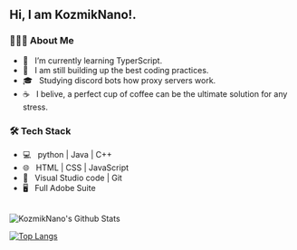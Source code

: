 <h2> Hi, I am KozmikNano!.</h2>

<h3> 👨🏻‍💻 About Me </h3>

- 🔭 &nbsp; I’m currently learning TyperScript.
- 🤔 &nbsp; I am still building up the best coding practices.
- 🎓 &nbsp; Studying discord bots how proxy servers work.
- ☕ &nbsp; I belive, a perfect cup of coffee can be the ultimate solution for any stress. 

<h3>🛠 Tech Stack</h3>

- 💻 &nbsp; python | Java | C++  
- 🌐 &nbsp; HTML | CSS | JavaScript
- 🔧 &nbsp; Visual Studio code | Git
- 🖥 &nbsp; Full Adobe Suite

<br>

<img align="center" src="https://github-readme-stats.vercel.app/api?username=kozmiknano&include_all_commits=true&count_private=true&show_icons=true&line_height=20" alt="KozmikNano's Github Stats">

</br>


[![Top Langs](https://github-readme-stats.vercel.app/api/top-langs/?username=kozmiknano&layout=compact)](https://github.com/kozmiknano/github-readme-stats)
